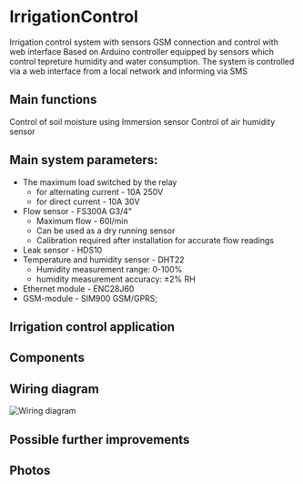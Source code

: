 # IrrigationControl
Irrigation control system with sensors GSM connection and control with web interface
Based on Arduino controller equipped by sensors which control tepreture humidity and water consumption. The system is controlled via a web interface from a local network and informing via SMS

## Main functions
Сontrol of soil moisture using Immersion sensor
Сontrol of air humidity sensor


## Main system parameters:
* The maximum load switched by the relay
  - for alternating current - 10A 250V
  - for direct current - 10A 30V
* Flow sensor - FS300A G3/4"
  - Maximum flow - 60l/min
  - Can be used as a dry running sensor
  - Calibration required after installation for accurate flow readings
* Leak sensor - HDS10
* Temperature and humidity sensor - DHT22
  - Humidity measurement range: 0-100%
  - humidity measurement accuracy: ±2% RH
*	Ethernet module - ENC28J60
*	GSM-module - SIM900 GSM/GPRS;


## Irrigation control application 

 

## Components


## Wiring diagram
![Wiring diagram](https://github.com/Barabaniuk/.jpg)

## Possible further improvements


## Photos
